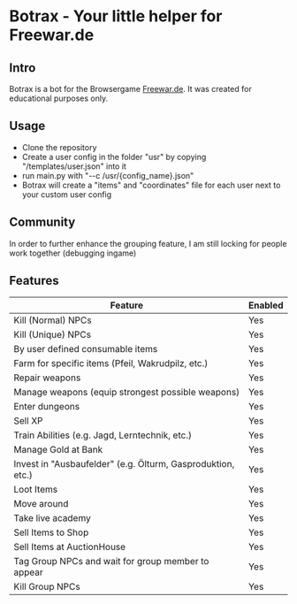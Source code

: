 # Botrax - Your little helper for Freewar.de

## Intro
Botrax is a bot for the Browsergame [Freewar.de](https://freewar.de). It was created for educational purposes only.

## Usage
- Clone the repository
- Create a user config in the folder "usr" by copying "/templates/user.json" into it
- run main.py with "--c /usr/{config_name}.json"
- Botrax will create a "items" and "coordinates" file for each user next to your custom user config

## Community
In order to further enhance the grouping feature, I am still locking for people work together (debugging ingame)

## Features
| Feature  | Enabled |
|---|---|
| Kill (Normal) NPCs  |  Yes  |
| Kill (Unique) NPCs  |  Yes  |
| By user defined consumable items  |  Yes  |
| Farm for specific items (Pfeil, Wakrudpilz, etc.)  |  Yes  |
| Repair weapons  |  Yes  |
| Manage weapons (equip strongest possible weapons) |  Yes  |
| Enter dungeons |  Yes  |
| Sell XP |  Yes  |
| Train Abilities (e.g. Jagd, Lerntechnik, etc.) |  Yes  |
| Manage Gold at Bank |  Yes  |
| Invest in "Ausbaufelder" (e.g. Ölturm, Gasproduktion, etc.) |  Yes  |
| Loot Items  |  Yes   |
| Move around  |  Yes  |
| Take live academy |  Yes |
| Sell Items to Shop |  Yes |
| Sell Items at AuctionHouse |  Yes |
| Tag Group NPCs and wait for group member to appear |  Yes |
| Kill Group NPCs |  Yes |

